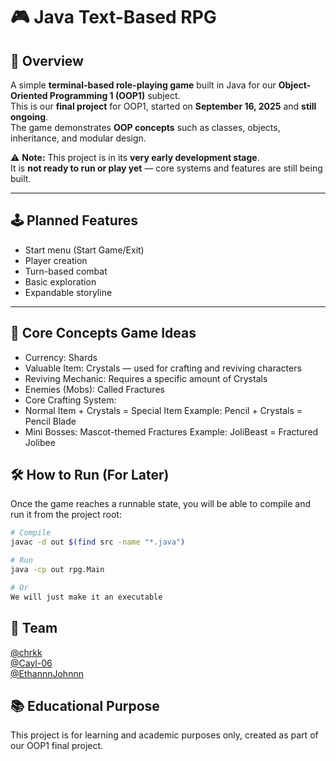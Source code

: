 # 🎮 Java Text-Based RPG

## 📌 Overview
A simple **terminal-based role-playing game** built in Java for our **Object-Oriented Programming 1 (OOP1)** subject.  
This is our **final project** for OOP1, started on **September 16, 2025** and **still ongoing**.  
The game demonstrates **OOP concepts** such as classes, objects, inheritance, and modular design.

⚠ **Note:** This project is in its **very early development stage**.  
It is **not ready to run or play yet** — core systems and features are still being built.

---

## 🕹 Planned Features
- Start menu (Start Game/Exit)
- Player creation
- Turn-based combat
- Basic exploration
- Expandable storyline

---

## 📝 Core Concepts Game Ideas 
- Currency: Shards
- Valuable Item: Crystals — used for crafting and reviving characters
- Reviving Mechanic: Requires a specific amount of Crystals
- Enemies (Mobs): Called Fractures
- Core Crafting System:
- Normal Item + Crystals = Special Item
    Example: Pencil + Crystals = Pencil Blade
- Mini Bosses: Mascot-themed Fractures
    Example: JoliBeast = Fractured Jolibee

## 🛠 How to Run (For Later)
Once the game reaches a runnable state, you will be able to compile and run it from the project root:
```bash
# Compile
javac -d out $(find src -name "*.java")

# Run
java -cp out rpg.Main

# Or
We will just make it an executable

```
## 👥 Team
[@chrkk](https://github.com/chrkk)  
[@Cayl-06](https://github.com/Cayl-06)  
[@EthannnJohnnn](https://github.com/EthannnJohnnn)

## 📚 Educational Purpose
This project is for learning and academic purposes only, created as part of our OOP1 final project.



